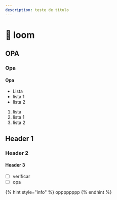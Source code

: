 ```yaml
---
description: teste de titulo
---
```


# 🫢 loom

## OPA

### Opa

#### Opa

* Lista
* lista 1
* lista 2

1. lista
2. lista 1
3. lista 2

## Header 1&#x20;

### Header 2

#### Header 3

* [ ] verificar
* [ ] opa

{% hint style="info" %}
opppppppp
{% endhint %}

